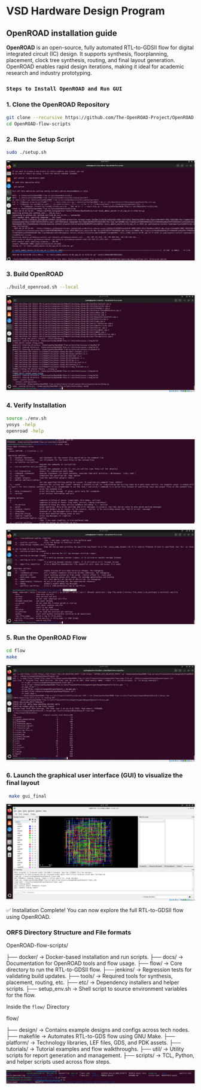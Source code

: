# VSD Hardware Design Program

## OpenROAD installation guide

**OpenROAD** is an open-source, fully automated RTL-to-GDSII flow for digital integrated circuit (IC) design. It supports synthesis, floorplanning, placement, clock tree synthesis, routing, and final layout generation. OpenROAD enables rapid design iterations, making it ideal for academic research and industry prototyping.

### `Steps to Install OpenROAD and Run GUI`

### 1. Clone the OpenROAD Repository

```bash
git clone --recursive https://github.com/The-OpenROAD-Project/OpenROAD-flow-scripts
cd OpenROAD-flow-scripts
```

### 2. Run the Setup Script

```bash
sudo ./setup.sh
```
![Alt Text](Images/installation1.jpg)


### 3. Build OpenROAD

```bash
./build_openroad.sh --local
```

![Alt Text](Images/installation2.jpg)


### 4. Verify Installation

```bash
source ./env.sh
yosys -help  
openroad -help
```
![Alt Text](Images/installation3.jpg)

![Alt Text](Images/installation4.jpg)

### 5. Run the OpenROAD Flow

```bash
cd flow
make
```

![Alt Text](Images/installation5.jpg)

### 6. Launch the graphical user interface (GUI) to visualize the final layout

```bash
 make gui_final
```

![Alt Text](Images/installation6.jpg)

✅ Installation Complete! You can now explore the full RTL-to-GDSII flow using OpenROAD.

### ORFS Directory Structure and File formats

OpenROAD-flow-scripts/

├── docker/ → Docker-based installation and run scripts.
├── docs/ → Documentation for OpenROAD tools and flow usage.
├── flow/ → Core directory to run the RTL-to-GDSII flow.
├── jenkins/ → Regression tests for validating build updates.
├── tools/ → Required tools for synthesis, placement, routing, etc.
├── etc/ → Dependency installers and helper scripts.
├── setup_env.sh → Shell script to source environment variables for the flow.

Inside the `flow/` Directory

flow/

├── design/ → Contains example designs and configs across tech nodes.
├── makefile → Automates RTL-to-GDS flow using GNU Make.
├── platform/ → Technology libraries, LEF files, GDS, and PDK assets.
├── tutorials/ → Tutorial examples and flow walkthroughs.
├── util/ → Utility scripts for report generation and management.
├── scripts/ → TCL, Python, and helper scripts used across flow steps.         

![Alt Text](Images/installation7.jpg)
